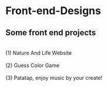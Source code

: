 # Front-end-Designs
## Some front end projects
<br>(1) Nature And Life Website</br>
<br>(2) Guess Color Game</br>
<br>(3) Patatap, enjoy music by your create!</br> 
